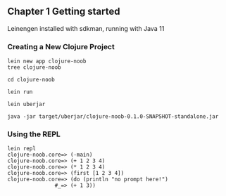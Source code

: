 ## Chapter 1 Getting started

Leinengen installed with sdkman, running with Java 11

### Creating a New Clojure Project

```
lein new app clojure-noob
tree clojure-noob
```



```
cd clojure-noob

lein run
```



```
lein uberjar

java -jar target/uberjar/clojure-noob-0.1.0-SNAPSHOT-standalone.jar
```



### Using the REPL

```
lein repl
clojure-noob.core=> (-main)
clojure-noob.core=> (+ 1 2 3 4)
clojure-noob.core=> (* 1 2 3 4)
clojure-noob.core=> (first [1 2 3 4])
clojure-noob.core=> (do (println "no prompt here!")
               #_=> (+ 1 3))
```

